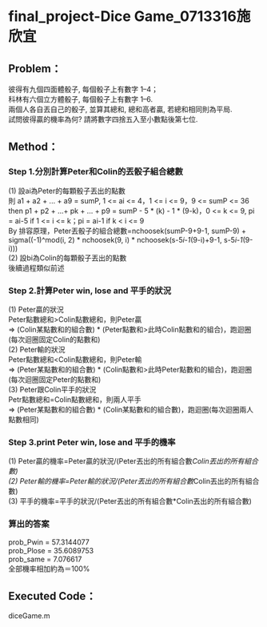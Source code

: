 # final_project-Dice Game_0713316施欣宜

## Problem：<br>
彼得有九個四面體骰子, 每個骰子上有數字 1–4；<br>
科林有六個立方體骰子, 每個骰子上有數字 1–6.<br>
兩個人各自丟自己的骰子, 並算其總和, 總和高者贏, 若總和相同則為平局.<br>
試問彼得贏的機率為何? 請將數字四捨五入至小數點後第七位.

## Method：<br>
### Step 1.分別計算Peter和Colin的丟骰子組合總數 <br>
(1) 設ai為Peter的每顆骰子丟出的點數<br>
    則 a1 + a2 + ... + a9 = sumP, 1 <= ai <= 4，1 <= i <= 9，9 <= sumP <= 36<br>
    then p1 + p2 + ...+ pk + ... + p9 = sumP - 5 * (k) - 1 * (9-k)，0 <= k <= 9, pi = ai-5 if 1 <= i <= k；pi = ai-1 if k < i <= 9<br>
    By 排容原理，Peter丟骰子的組合總數=nchoosek(sumP-9+9-1, sumP-9) + sigma((-1)^mod(i, 2) * nchoosek(9, i) * nchoosek(s-5*i-1*(9-i)+9-1, s-5*i-1*(9-i)))<br>
(2) 設bi為Colin的每顆骰子丟出的點數<br>
    後續過程類似前述<br>
    
### Step 2.計算Peter win, lose and 平手的狀況<br>
(1) Peter贏的狀況<br>
    Peter點數總和>Colin點數總和，則Peter贏<br>
    => (Colin某點數和的組合數) * (Peter點數和>此時Colin點數和的組合)，跑迴圈(每次迴圈固定Colin的點數和)<br>
(2) Peter輸的狀況<br>
    Peter點數總和<Colin點數總和，則Peter輸<br>
    => (Peter某點數和的組合數) * (Colin點數和>此時Peter點數和的組合)，跑迴圈(每次迴圈固定Peter的點數和)<br>
(3) Peter跟Colin平手的狀況<br>
    Petr點數總和=Colin點數總和，則兩人平手<br>
    => (Peter某點數和的組合數) * (Colin某點數和的組合數)，跑迴圈(每次迴圈兩人點數相同)<br>
    
### Step 3.print Peter win, lose and 平手的機率<br>
(1) Peter贏的機率=Peter贏的狀況/(Peter丟出的所有組合數*Colin丟出的所有組合數)<br>
(2) Peter輸的機率=Peter輸的狀況/(Peter丟出的所有組合數*Colin丟出的所有組合數)<br>
(3) 平手的機率=平手的狀況/(Peter丟出的所有組合數*Colin丟出的所有組合數)<br>

### 算出的答案<br>
prob_Pwin = 57.3144077<br>
prob_Plose = 35.6089753<br>
prob_same = 7.076617<br>
全部機率相加約為＝100%<br>

## Executed Code：<br>
diceGame.m
